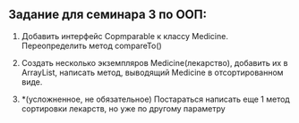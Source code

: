 ## Задание для семинара 3 по ООП:

1. Добавить интерфейс Copmparable<Medicine> к классу Medicine. Переопределить метод compareTo()

2. Создать несколько экземпляров Medicine(лекарство), добавить их в ArrayList, 
   написать метод, выводящий Medicine в отсортированном виде.

3. *(усложненное, не обязательное) Постараться написать еще 1 метод сортировки лекарств, но уже по другому параметру

